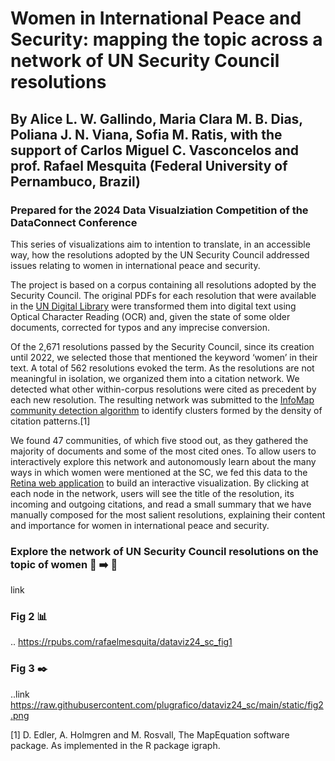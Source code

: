 # Women in International Peace and Security: mapping the topic across a network of UN Security Council resolutions
## By Alice L. W. Gallindo, Maria Clara M. B. Dias, Poliana J. N. Viana, Sofia M. Ratis, with the support of Carlos Miguel C. Vasconcelos and prof. Rafael Mesquita (Federal University of Pernambuco, Brazil)
### Prepared for the 2024 Data Visualziation Competition of the DataConnect Conference

This series of visualizations aim to intention to translate, in an accessible way, how the resolutions adopted by the UN Security Council addressed issues relating to women in international peace and security.  

The project is based on a corpus containing all resolutions adopted by the Security Council. The original PDFs for each resolution that were available in the [UN Digital Library](https://digitallibrary.un.org/) were transformed them into digital text using Optical Character Reading (OCR) and, given the state of some older documents, corrected for typos and any imprecise conversion. 

Of the 2,671 resolutions passed by the Security Council, since its creation until 2022, we selected those that mentioned the keyword ‘women’ in their text. A total of 562 resolutions evoked the term. As the resolutions are not meaningful in isolation, we organized them into a citation network. We detected what other within-corpus resolutions were cited as precedent by each new resolution. The resulting network was submitted to the [InfoMap community detection algorithm](https://www.mapequation.org/) to identify clusters formed by the density of citation patterns.[1] 

We found 47 communities, of which five stood out, as they gathered the majority of documents and some of the most cited ones. To allow users to interactively explore this network and autonomously learn about the many ways in which women were mentioned at the SC, we fed this data to the [Retina web application](https://ouestware.gitlab.io/retina/1.0.0-beta.1/#/) to build an interactive visualization. By clicking at each node in the network, users will see the title of the resolution, its incoming and outgoing citations, and read a small summary that we have manually composed for the most salient resolutions, explaining their content and importance for women in international peace and security.


### Explore the network of UN Security Council resolutions on the topic of women :page_facing_up: :arrow_right: :page_facing_up:

link

### Fig 2 :bar_chart:
.. https://rpubs.com/rafaelmesquita/dataviz24_sc_fig1

### Fig 3 :black_nib:
..link https://raw.githubusercontent.com/plugrafico/dataviz24_sc/main/static/fig2.png

[1] D. Edler, A. Holmgren and M. Rosvall, The MapEquation software package. As implemented in the R package igraph.
